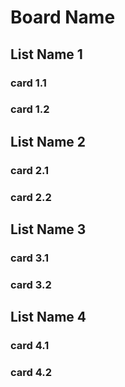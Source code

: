 
# Board Name

## List Name 1
### card 1.1
### card 1.2

## List Name 2
### card 2.1
### card 2.2

## List Name 3
### card 3.1
### card 3.2

## List Name 4
### card 4.1
### card 4.2

